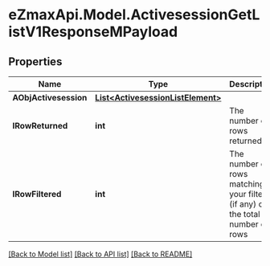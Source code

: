
# eZmaxApi.Model.ActivesessionGetListV1ResponseMPayload

## Properties

Name | Type | Description | Notes
------------ | ------------- | ------------- | -------------
**AObjActivesession** | [**List&lt;ActivesessionListElement&gt;**](ActivesessionListElement.md) |  | 
**IRowReturned** | **int** | The number of rows returned | 
**IRowFiltered** | **int** | The number of rows matching your filters (if any) or the total number of rows | 

[[Back to Model list]](../README.md#documentation-for-models)
[[Back to API list]](../README.md#documentation-for-api-endpoints)
[[Back to README]](../README.md)

